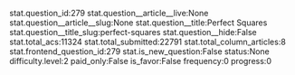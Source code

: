 stat.question_id:279
stat.question__article__live:None
stat.question__article__slug:None
stat.question__title:Perfect Squares
stat.question__title_slug:perfect-squares
stat.question__hide:False
stat.total_acs:11324
stat.total_submitted:22791
stat.total_column_articles:8
stat.frontend_question_id:279
stat.is_new_question:False
status:None
difficulty.level:2
paid_only:False
is_favor:False
frequency:0
progress:0
